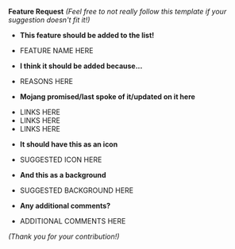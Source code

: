 **Feature Request**
_(Feel free to not really follow this template if your suggestion doesn't fit it!)_

* **This feature should be added to the list!**
 - FEATURE NAME HERE

* **I think it should be added because...**
 - REASONS HERE

* **Mojang promised/last spoke of it/updated on it here**
 - LINKS HERE
 - LINKS HERE
 - LINKS HERE

* **It should have this as an icon**
 - SUGGESTED ICON HERE

* **And this as a background**
 - SUGGESTED BACKGROUND HERE

* **Any additional comments?**
 - ADDITIONAL COMMENTS HERE

_(Thank you for your contribution!)_
